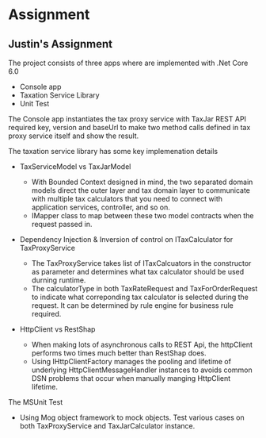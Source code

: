 # Assignment

## Justin's Assignment

The project consists of three apps where are implemented with .Net Core 6.0 
-  Console app
-  Taxation Service Library
-  Unit Test 

The Console app instantiates the tax proxy service with TaxJar REST API required key, version and baseUrl to make two method calls defined in tax proxy service itself and show the result. 

The taxation service library has some key implemenation details

- TaxServiceModel vs TaxJarModel 
  - With Bounded Context designed in mind, the two separated domain models direct the outer layer and tax domain layer to communicate with multiple tax calculators that you need to connect with application services, controller, and so on.
  - IMapper class to map between these two model contracts when the request passed in. 
  
- Dependency Injection & Inversion of control on ITaxCalculator for TaxProxyService
  - The TaxProxyService takes list of ITaxCalcuators in the constructor as parameter and determines what tax calculator should be used durning runtime. 
  - The calculatorType in both TaxRateRequest and TaxForOrderRequest to indicate what correponding tax calculator is selected during the request. It can be determined by rule engine for business rule required.
  
- HttpClient vs RestShap 
  - When making lots of asynchronous calls to REST Api, the httpClient performs two times much better than RestShap does.
  - Using IHttpClientFactory manages the pooling and lifetime of underlying HttpClientMessageHandler instances to avoids common DSN problems that occur when manually manging HttpClient lifetime.

The MSUnit Test
  - Using Mog object framework to mock objects. Test various cases on both TaxProxyService and TaxJarCalculator instance.
